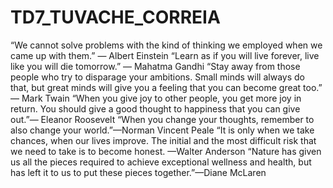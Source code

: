 # TD7_TUVACHE_CORREIA
“We cannot solve problems with the kind of thinking we employed when we came up with them.” — Albert Einstein
“Learn as if you will live forever, live like you will die tomorrow.” — Mahatma Gandhi
“Stay away from those people who try to disparage your ambitions. Small minds will always do that, but great minds will give you a feeling that you can become great too.” — Mark Twain
“When you give joy to other people, you get more joy in return. You should give a good thought to happiness that you can give out.”— Eleanor Roosevelt
“When you change your thoughts, remember to also change your world.”—Norman Vincent Peale
“It is only when we take chances, when our lives improve. The initial and the most difficult risk that we need to take is to become honest. —Walter Anderson
“Nature has given us all the pieces required to achieve exceptional wellness and health, but has left it to us to put these pieces together.”—Diane McLaren

